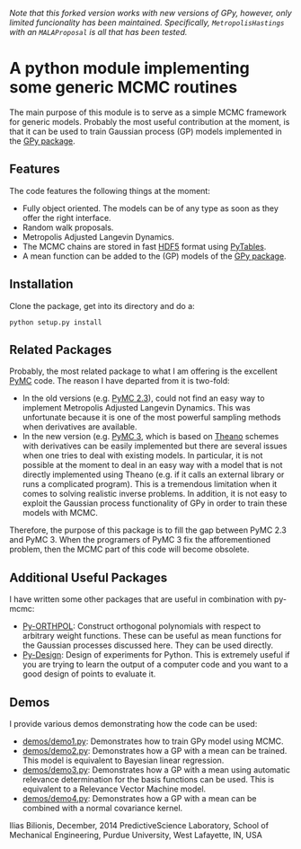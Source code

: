*Note that this forked version works with new versions of GPy, however, only limited funcionality has been maintained. Specifically, `MetropolisHastings` with an `MALAProposal` is all that has been tested.*

A python module implementing some generic MCMC routines
=======================================================

The main purpose of this module is to serve as a simple MCMC framework for
generic models. Probably the most useful contribution at the moment, is that
it can be used to train Gaussian process (GP) models implemented in the 
[GPy package](http://sheffieldml.github.io/GPy/).


Features
--------
The code features the following things at the moment:
+ Fully object oriented. The models can be of any type as soon as they offer
  the right interface.
+ Random walk proposals.
+ Metropolis Adjusted Langevin Dynamics.
+ The MCMC chains are stored in fast [HDF5](http://www.hdfgroup.org/HDF5/)
  format using [PyTables](http://www.pytables.org/moin).
+ A mean function can be added to the (GP) models of the
[GPy package](http://sheffieldml.github.io/GPy/).


Installation
------------
Clone the package, get into its directory and do a:
```
python setup.py install
```

Related Packages
----------------
Probably, the most related package to what I am offering is the excellent
[PyMC](https://github.com/pymc-devs/pymc) code. The reason I have departed from
it is two-fold:
+ In the old versions (e.g.
[PyMC 2.3](http://pymc-devs.github.io/pymc/index.html)), could not find an easy
way to implement Metropolis Adjusted Langevin Dynamics. This was unfortunate
because it is one of the most powerful sampling methods when derivatives are
available.
+ In the new version (e.g. 
 [PyMC 3](http://nbviewer.ipython.org/github/pymc-devs/pymc/blob/master/pymc/examples/tutorial.ipynb),
 which is based on [Theano](http://www.deeplearning.net/software/theano/)
 schemes with derivatives can be easily implemented but there are several issues
 when one tries to deal with existing models. In particular, it is not possible
 at the moment to deal in an easy way with a model that is not directly implemented
 using Theano (e.g. if it calls an external library or runs a complicated program).
 This is a tremendous limitation when it comes to solving realistic inverse
 problems. In addition, it is not easy to exploit the Gaussian process
 functionality of GPy in order to train these models with MCMC.

Therefore, the purpose of this package is to fill the gap between PyMC 2.3
and PyMC 3. When the programers of PyMC 3 fix the afforementioned problem, then
the MCMC part of this code will become obsolete.


Additional Useful Packages
--------------------------
I have written some other packages that are useful in combination with py-mcmc:
+ [Py-ORTHPOL](https://github.com/ebilionis/py-orthpol): Construct orthogonal
  polynomials with respect to arbitrary weight functions. These can be useful
  as mean functions for the Gaussian processes discussed here. They can be used
  directly.
+ [Py-Design](https://github.com/ebilionis/py-design): Design of experiments for
  Python. This is extremely useful if you are trying to learn the output of a
  computer code and you want to a good design of points to evaluate it.


Demos
-----
I provide various demos demonstrating how the code can be used:
+ [demos/demo1.py](demos/demo1.py): Demonstrates how to train GPy model using MCMC.
+ [demos/demo2.py](demos/demo2.py): Demonstrates how a GP with a mean can be trained.
  This model is equivalent to Bayesian linear regression.
+ [demos/demo3.py](demos/demo3.py): Demonstrates how a GP with a mean using
  automatic relevance determination for the basis functions can be used. This is
  equivalent to a Relevance Vector Machine model.
+ [demos/demo4.py](demos/demo4.py): Demonstrates how a GP with a mean can be
  combined with a normal covariance kernel.


Ilias Bilionis,
December, 2014
PredictiveScience Laboratory,
School of Mechanical Engineering,
Purdue University,
West Lafayette, IN, USA
